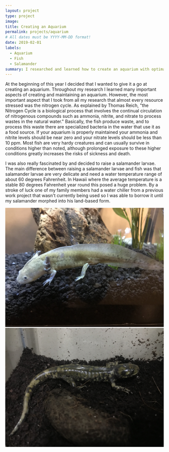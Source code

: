 ```yaml
---
layout: project
type: project
image: 
title: Creating an Aquarium
permalink: projects/aquarium
# All dates must be YYYY-MM-DD format!
date: 2019-02-01
labels:
  - Aquarium
  - Fish
  - Salamander
summary: I researched and learned how to create an aquarium with optimal conditions to care for fish and a salamander larvae.
---
```



At the beginning of this year I decided that I wanted to give it a go at creating an aquarium. Throughout my research I learned many important aspects of creating and maintaining an aquarium. However, the most important aspect that I took from all my research that almost every resource stressed was the nitrogen cycle. As explained by Thomas Reich, "the Nitrogen Cycle is a biological process that involves the continual circulation of nitrogenous compounds such as ammonia, nitrite, and nitrate to process wastes in the natural water." Basically, the fish produce waste, and to process this waste there are specialized bacteria in the water that use it as a food source. If your aquarium is properly maintained your ammonia and nitrite levels should be near zero and your nitrate levels should be less than 10 ppm. Most fish are very hardy creatures and can usually survive in conditions higher than noted, although prolonged exposure to these higher conditions greatly increases the risks of sickness and death.

I was also really fascinated by and decided to raise a salamander larvae. The main difference between raising a salamander larvae and fish was that salamander larvae are very delicate and need a water temperature range of about 60 degrees Fahrenheit. In Hawaii where the average temperature is a stable 80 degrees Fahrenheit year round this posed a huge problem. By a stroke of luck one of my family members had a water chiller from a previous work project that wasn't currently being used so I was able to borrow it until my salamander morphed into his land-based form.

<div class="ui large rounded images">
  <img class="ui image" src="../images/aquarium-2.jpg">
  <img class="ui image" src="../images/aquarium-3.jpg">
</div>

